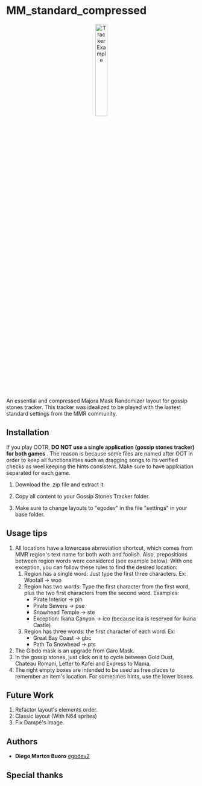 # MM_standard_compressed

<p align="center">
  <img src="https://i.imgur.com/t4QMtvf.png" alt="Tracker Example" width="25%" height="25%" margin="auto"/>
</p>

An essential and compressed Majora Mask Randomizer layout for gossip stones tracker. This tracker was idealized to be played with the lastest standard settings from the MMR community.

## Installation

If you play OOTR, **DO NOT use a single application (gossip stones tracker) for both games** . The reason is because some files are named after OOT in order to keep all functionalities such as dragging songs to its verified checks as weel keeping the hints consistent. Make sure to have applciation separated for each game. 

1. Download the .zip file and extract it.

2. Copy all content to your Gossip Stones Tracker folder.

3. Make sure to change layouts to "egodev" in the file "settings" in your base folder.

## Usage tips

1. All locations have a lowercase abrreviation shortcut, which comes from MMR region's text name for both woth and foolish. Also, prepositions between region words were considered (see example below). With one exception, you can follow these rules to find the desired location: 
     1. Region has a single word: Just type the first three characters. Ex: Woofall -> woo
     2. Region has two words: Type the first character from the first word, plus the two first characters from the second word. Examples:
        - Pirate Interior -> pin
        - Pirate Sewers -> pse
        - Snowhead Temple -> ste
        - Exception: Ikana Canyon -> ico (because ica is reserved for Ikana Castle)
    3. Region has three words: the first character of each word. Ex: 
        - Great Bay Coast -> gbc
        - Path To Snowhead -> pts 
2. The Gibdo mask is an upgrade from Garo Mask.
3. In the gossip stones, just click on it to cycle between Gold Dust, Chateau Romani, Letter to Kafei and Express to Mama.
4. The right empty boxes are intended to be used as free places to remember an item's location. For sometimes hints, use the lower boxes.

## Future Work

1. Refactor layout's elements order.
2. Classic layout (With N64 sprites)
3. Fix Dampé's image.

## Authors

* **Diego Martos Buoro** [egodev2](https://github.com/egodev2)

## Special thanks
